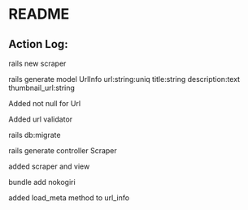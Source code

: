 # README

## Action Log:

rails new scraper

rails generate model UrlInfo url:string:uniq title:string description:text thumbnail_url:string

Added not null for Url

Added url validator

rails db:migrate 

rails generate controller Scraper

added scraper and view

bundle add nokogiri

added load_meta method to url_info
